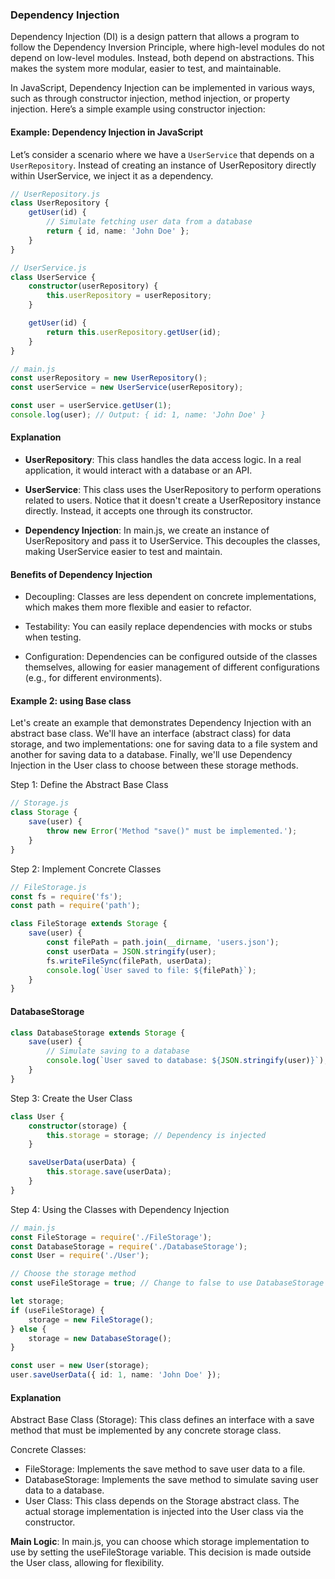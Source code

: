 ### Dependency Injection
Dependency Injection (DI) is a design pattern that allows a program to follow the Dependency Inversion Principle,
where high-level modules do not depend on low-level modules. Instead, both depend on abstractions. This makes the system more modular, easier to test, and maintainable.

In JavaScript, Dependency Injection can be implemented in various ways, such as through constructor injection, method injection, or property injection. 
Here’s a simple example using constructor injection:

#### Example: Dependency Injection in JavaScript
Let’s consider a scenario where we have a `UserService` that depends on a `UserRepository`. Instead of creating an instance of UserRepository directly within UserService, we inject it as a dependency.
```ts
// UserRepository.js
class UserRepository {
    getUser(id) {
        // Simulate fetching user data from a database
        return { id, name: 'John Doe' };
    }
}

// UserService.js
class UserService {
    constructor(userRepository) {
        this.userRepository = userRepository;
    }

    getUser(id) {
        return this.userRepository.getUser(id);
    }
}

// main.js
const userRepository = new UserRepository();
const userService = new UserService(userRepository);

const user = userService.getUser(1);
console.log(user); // Output: { id: 1, name: 'John Doe' }

```

#### Explanation
- **UserRepository**: This class handles the data access logic. In a real application, it would interact with a database or an API.

- **UserService**: This class uses the UserRepository to perform operations related to users. Notice that it doesn't create a UserRepository instance directly. Instead, it accepts one through its constructor.

- **Dependency Injection**: In main.js, we create an instance of UserRepository and pass it to UserService. This decouples the classes, making UserService easier to test and maintain.

#### Benefits of Dependency Injection
- Decoupling: Classes are less dependent on concrete implementations, which makes them more flexible and easier to refactor.

- Testability: You can easily replace dependencies with mocks or stubs when testing.

- Configuration: Dependencies can be configured outside of the classes themselves, allowing for easier management of different configurations (e.g., for different environments).

#### Example 2: using Base class
Let's create an example that demonstrates Dependency Injection with an abstract base class.
We'll have an interface (abstract class) for data storage, and two implementations: one for saving data to a file system and another for saving data to a database. 
Finally, we'll use Dependency Injection in the User class to choose between these storage methods.

Step 1: Define the Abstract Base Class
```ts
// Storage.js
class Storage {
    save(user) {
        throw new Error('Method "save()" must be implemented.');
    }
}

```

Step 2: Implement Concrete Classes
```ts
// FileStorage.js
const fs = require('fs');
const path = require('path');

class FileStorage extends Storage {
    save(user) {
        const filePath = path.join(__dirname, 'users.json');
        const userData = JSON.stringify(user);
        fs.writeFileSync(filePath, userData);
        console.log(`User saved to file: ${filePath}`);
    }
}
```

#### DatabaseStorage
```ts
class DatabaseStorage extends Storage {
    save(user) {
        // Simulate saving to a database
        console.log(`User saved to database: ${JSON.stringify(user)}`);
    }
}
```

Step 3: Create the User Class

```ts
class User {
    constructor(storage) {
        this.storage = storage; // Dependency is injected
    }

    saveUserData(userData) {
        this.storage.save(userData);
    }
}
```

Step 4: Using the Classes with Dependency Injection
```ts
// main.js
const FileStorage = require('./FileStorage');
const DatabaseStorage = require('./DatabaseStorage');
const User = require('./User');

// Choose the storage method
const useFileStorage = true; // Change to false to use DatabaseStorage

let storage;
if (useFileStorage) {
    storage = new FileStorage();
} else {
    storage = new DatabaseStorage();
}

const user = new User(storage);
user.saveUserData({ id: 1, name: 'John Doe' });

```

#### Explanation
Abstract Base Class (Storage): This class defines an interface with a save method that must be implemented by any concrete storage class.

Concrete Classes:

- FileStorage: Implements the save method to save user data to a file.
- DatabaseStorage: Implements the save method to simulate saving user data to a database.
- User Class: This class depends on the Storage abstract class. The actual storage implementation is injected into the User class via the constructor.

**Main Logic**: In main.js, you can choose which storage implementation to use by setting the useFileStorage variable. This decision is made outside the User class, allowing for flexibility.
